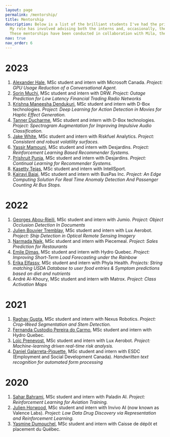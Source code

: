 ```yaml
---
layout: page
permalink: /mentorship/
title: Mentorship
description: Below is a list of the brilliant students I've had the privilege of mentoring through internships that not only focus on real-world applications but also encompass research components where no previous approaches exist. 
  My role has involved advising both the interns and, occasionally, the companies on potential machine learning models, forming pipelines for data collection, model building, and performance evaluation. 
  These mentorships have been conducted in collaboration with Mila, the Quebec AI Institute.
nav: true
nav_order: 6
---
```

# 2023
1. [Alexander Hale](https://www.linkedin.com/in/alex-hale/), MSc student and intern with Microsoft Canada. *Project: GPU Usage Reduction of a Conversational Agent.*
2. [Sorin Muchi](https://www.linkedin.com/in/sorinmuchi/), MSc student and intern with DRW. *Project: Outage Prediction for Low Latency Financial Trading Radio Networks*
3. [Krishna Maneesha Dendukuri](https://www.linkedin.com/in/krishna-maneeshad/), MSc student and intern with D-Box technologies. *Project: Deep Learning for Action Detection in Movies for Haptic Effect Generation.*
4. [Tanner Ducharme](https://www.linkedin.com/in/tanner-ducharme/), MSc student and intern with D-Box technologies. *Project: Spectrogram Augmentation for Improving Impulsive Audio Classification.*
5. [Jake White](https://www.linkedin.com/in/jakerwhite/), MSc student and intern with Riskfuel Analytics. *Project: Consistent and robust volatility surfaces.*
6. [Yassir Mamouni](https://www.linkedin.com/in/yassir-mamouni-b6b17515b/), MSc student and intern with Desjardins. *Project: Reinforcement Learning Based Recommender Systems.*
7. [Prishruit Punia](https://www.linkedin.com/in/prishruit-punia/), MSc student and intern with Desjardins. *Project: Continual Learning for Recommender Systems.*
8. [Kasetty Tejas](https://www.linkedin.com/in/tejaskasetty/), MSc student and intern with IntellSport.
9. [Kairavi Bajaj](https://www.linkedin.com/in/kairavibajaj/), MSc student and intern with BusPas Inc. *Project: An Edge Computing Solution For Real Time Anomaly Detection And Passenger Counting At Bus Stops.*

# 2022
1. [Georges Abou-Rjeili](https://www.linkedin.com/in/georges-abou-rjeili/), MSc student and intern with Jumio. *Project: Object Occlusion Detection In Documents*
2. [Julien Bouvier Tremblay](https://www.linkedin.com/in/julien-bouvier-tremblay/), MSc student and intern with Lux Aerobot. *Project: Ship Detection in Optical Remote Sensing Imagery*
3. [Narmada Naik](https://www.linkedin.com/in/narmada-naik-67a2068a/), MSc student and intern with Piecemeal. *Project: Sales Prediction for Restaurants*
4. [Emile Dimas](https://www.linkedin.com/in/emile-dimas/), MSc student and intern with Hydro Quebec. *Project: Improving Short-Term Load Forecasting under the Rainbow*
5. [Erika Elfassy](https://www.linkedin.com/in/erikaelfassy/), MSc student and intern with Phyla Health. *Projects: String matching USDA Database to user food entries & Symptom predictions based on diet and nutrients*
6. André Al-Khoury, MSc student and intern with Matrox. *Project: Class Activation Maps*


# 2021
1. [Raghav Gupta](https://www.linkedin.com/in/raghav-gupta-59379110b/), MSc student and intern with Nexus Robotics. *Project: Crop-Weed Segmentation and Stem Detection.*
2. [Fernanda Custodio Pereira do Carmo](https://www.linkedin.com/in/fernanda-custodio/), MSc student and intern with Hydro Quebec.
3. [Loïc Prenevost](https://www.linkedin.com/in/loïc-prenevost-58237b80/), MSc student and intern with Lux Aerobot. *Project: Machine-learning driven real-time risk analysis.*
4. [Daniel Galarreta-Piquette](https://www.linkedin.com/in/daniel-galarreta-piquette-5004bb159/), MSc student and intern with ESDC (Employment and Social Development Canada). *Handwritten text recognition for automated form processing*


# 2020
1. [Sahar Bahrami](https://www.linkedin.com/in/sahar-bahrami-phd-02840a49/), MSc student and intern with Paladin AI. *Project: Reinforcement Learning for Aviation Training.*
2. [Julien Horwood](https://www.linkedin.com/in/julien-horwood-76b865133/), MSc student and intern with Invivo AI (now known as Valence Labs). *Project: Low Data Drug Discovery via Representation and Reinforcement Learning.*
3. [Yasmine Dumouchel](https://www.linkedin.com/in/yasmine-dumouchel-aa298863/), MSc student and intern with Caisse de dépôt et placement du Québec. 

